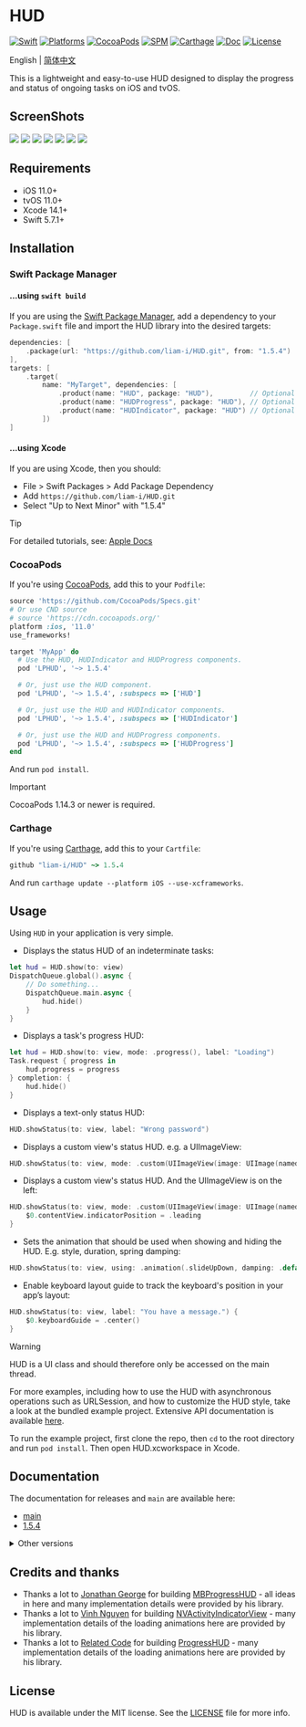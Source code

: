 # HUD

[![Swift](https://img.shields.io/badge/Swift-5.7_5.8_5.9-orange?style=flat-square)](https://img.shields.io/badge/Swift-5.7_5.8_5.9-Orange?style=flat-square)
[![Platforms](https://img.shields.io/badge/Platforms-iOS_tvOS-yellowgreen?style=flat-square)](https://img.shields.io/badge/Platforms-iOS_tvOS-Green?style=flat-square)
[![CocoaPods](https://img.shields.io/cocoapods/v/LPHUD.svg?style=flat)](https://cocoapods.org/pods/LPHUD)
[![SPM](https://img.shields.io/badge/SPM-supported-DE5C43.svg?style=flat)](https://swift.org/package-manager)
[![Carthage](https://img.shields.io/badge/Carthage-supported-4BC51D.svg?style=flat-square)](https://github.com/Carthage/Carthage)
[![Doc](https://img.shields.io/badge/Swift-Doc-DE5C43.svg?style=flat)](https://liam-i.github.io/HUD/main/documentation/lphud)
[![License](https://img.shields.io/cocoapods/l/LPHUD.svg?style=flat)](https://github.com/liam-i/HUD/blob/dev/LICENSE)

English | [简体中文](./README_cn.md)

This is a lightweight and easy-to-use HUD designed to display the progress and status of ongoing tasks on iOS and tvOS.

## ScreenShots

[![](https://raw.githubusercontent.com/wiki/liam-i/HUD/Screenshots/1-1-small.png)](https://raw.githubusercontent.com/wiki/liam-i/HUD/Screenshots/1-1.png)
[![](https://raw.githubusercontent.com/wiki/liam-i/HUD/Screenshots/1-2-small.png)](https://raw.githubusercontent.com/wiki/liam-i/HUD/Screenshots/1-2.png)
[![](https://raw.githubusercontent.com/wiki/liam-i/HUD/Screenshots/1-3-small.png)](https://raw.githubusercontent.com/wiki/liam-i/HUD/Screenshots/1-3.png)
[![](https://raw.githubusercontent.com/wiki/liam-i/HUD/Screenshots/1-4-small.png)](https://raw.githubusercontent.com/wiki/liam-i/HUD/Screenshots/1-4.png)
[![](https://raw.githubusercontent.com/wiki/liam-i/HUD/Screenshots/1-6-small.png)](https://raw.githubusercontent.com/wiki/liam-i/HUD/Screenshots/1-6.png)
[![](https://raw.githubusercontent.com/wiki/liam-i/HUD/Screenshots/1-8-small.png)](https://raw.githubusercontent.com/wiki/liam-i/HUD/Screenshots/1-8.png)
[![](https://raw.githubusercontent.com/wiki/liam-i/HUD/Screenshots/1-7-small.png)](https://raw.githubusercontent.com/wiki/liam-i/HUD/Screenshots/1-7.png)

## Requirements

* iOS 11.0+ 
* tvOS 11.0+ 
* Xcode 14.1+
* Swift 5.7.1+

## Installation

### Swift Package Manager

#### ...using `swift build`

If you are using the [Swift Package Manager](https://www.swift.org/documentation/package-manager), add a dependency to your `Package.swift` file and import the HUD library into the desired targets:
```swift
dependencies: [
    .package(url: "https://github.com/liam-i/HUD.git", from: "1.5.4")
],
targets: [
    .target(
        name: "MyTarget", dependencies: [
            .product(name: "HUD", package: "HUD"),         // Optional
            .product(name: "HUDProgress", package: "HUD"), // Optional
            .product(name: "HUDIndicator", package: "HUD") // Optional
        ])
]
```

#### ...using Xcode

If you are using Xcode, then you should:

- File > Swift Packages > Add Package Dependency
- Add `https://github.com/liam-i/HUD.git`
- Select "Up to Next Minor" with "1.5.4"

> [!TIP]
> For detailed tutorials, see: [Apple Docs](https://developer.apple.com/documentation/xcode/adding-package-dependencies-to-your-app)

### CocoaPods

If you're using [CocoaPods](https://cocoapods.org), add this to your `Podfile`:

```ruby
source 'https://github.com/CocoaPods/Specs.git'
# Or use CND source
# source 'https://cdn.cocoapods.org/'
platform :ios, '11.0'
use_frameworks!

target 'MyApp' do
  # Use the HUD, HUDIndicator and HUDProgress components.
  pod 'LPHUD', '~> 1.5.4'

  # Or, just use the HUD component.
  pod 'LPHUD', '~> 1.5.4', :subspecs => ['HUD']

  # Or, just use the HUD and HUDIndicator components.
  pod 'LPHUD', '~> 1.5.4', :subspecs => ['HUDIndicator']

  # Or, just use the HUD and HUDProgress components.
  pod 'LPHUD', '~> 1.5.4', :subspecs => ['HUDProgress']
end
```

And run `pod install`.

> [!IMPORTANT]  
> CocoaPods 1.14.3 or newer is required.

### Carthage

If you're using [Carthage](https://github.com/Carthage/Carthage), add this to your `Cartfile`:

```ruby
github "liam-i/HUD" ~> 1.5.4
```

And run `carthage update --platform iOS --use-xcframeworks`.

## Usage

Using `HUD` in your application is very simple.

* Displays the status HUD of an indeterminate tasks:

```swift
let hud = HUD.show(to: view)
DispatchQueue.global().async {
    // Do something...
    DispatchQueue.main.async {
        hud.hide()
    }
}
```

* Displays a task's progress HUD:

```swift
let hud = HUD.show(to: view, mode: .progress(), label: "Loading")
Task.request { progress in
    hud.progress = progress
} completion: {
    hud.hide()
}
```

* Displays a text-only status HUD:

```swift
HUD.showStatus(to: view, label: "Wrong password")
```

* Displays a custom view's status HUD. e.g. a UIImageView:

```swift
HUD.showStatus(to: view, mode: .custom(UIImageView(image: UIImage(named: "Checkmark")?.withRenderingMode(.alwaysTemplate))), label: "Completed")
```

* Displays a custom view's status HUD. And the UIImageView is on the left:

```swift
HUD.showStatus(to: view, mode: .custom(UIImageView(image: UIImage(named: "warning"))), label: "You have an unfinished task.") {
    $0.contentView.indicatorPosition = .leading
}
```

* Sets the animation that should be used when showing and hiding the HUD. E.g. style, duration, spring damping:

```swift
HUD.showStatus(to: view, using: .animation(.slideUpDown, damping: .default, duration: 0.3), label: "Wrong password")
```

* Enable keyboard layout guide to track the keyboard's position in your app’s layout:

```swift
HUD.showStatus(to: view, label: "You have a message.") {
    $0.keyboardGuide = .center()
}
```

> [!WARNING]
> HUD is a UI class and should therefore only be accessed on the main thread.

For more examples, including how to use the HUD with asynchronous operations such as URLSession, and how to customize the HUD style, take a look at the bundled example project. Extensive API documentation is available [here](https://liam-i.github.io/HUD/main/documentation/lphud).

To run the example project, first clone the repo, then `cd` to the root directory and run `pod install`. Then open HUD.xcworkspace in Xcode.

## Documentation

The documentation for releases and `main` are available here:

* [main](https://liam-i.github.io/HUD/main/documentation/lphud)
* [1.5.4](https://liam-i.github.io/HUD/1.5.4/documentation/lphud)

<details>
  <summary>
  Other versions
  </summary>

* [1.5.3](https://liam-i.github.io/HUD/1.5.3/documentation/lphud)
* [1.4.0](https://liam-i.github.io/HUD/1.4.0/documentation/lphud)
* [1.3.7](https://liam-i.github.io/HUD/1.3.7/documentation/lphud)
* [1.2.6](https://liam-i.github.io/HUD/1.2.6/documentation/lphud)
* [1.1.0](https://liam-i.github.io/HUD/1.1.0/documentation/lpprogresshud)

  </details>

## Credits and thanks

* Thanks a lot to [Jonathan George](https://github.com/jdg) for building [MBProgressHUD](https://github.com/jdg/MBProgressHUD) - all ideas in here and many implementation details were provided by his library.
* Thanks a lot to [Vinh Nguyen](https://github.com/ninjaprox) for building [NVActivityIndicatorView](https://github.com/ninjaprox/NVActivityIndicatorView) - many implementation details of the loading animations here are provided by his library.
* Thanks a lot to [Related Code](https://github.com/relatedcode) for building [ProgressHUD](https://github.com/relatedcode/ProgressHUD) - many implementation details of the loading animations here are provided by his library.

## License

HUD is available under the MIT license. See the [LICENSE](./LICENSE) file for more info.
